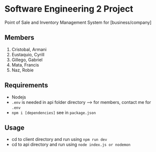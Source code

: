 # Software Engineering 2 Project

Point of Sale and Inventory Management System for [business/company]

## Members

1. Cristobal, Armani
2. Eustaquio, Cyrill
3. Gillego, Gabriel
4. Mata, Francis
5. Naz, Robie

## Requirements

- Nodejs
- `.env` is needed in api folder directory --> for members, contact me for `.env`
- `npm i [dependencies]` see in `package.json`

## Usage

- cd to client directory and run using `npm run dev`
- cd to api directory and run using `node index.js or nodemon`